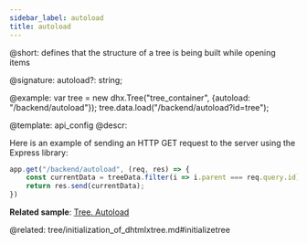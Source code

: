 ```yaml
---
sidebar_label: autoload
title: autoload
---          
```


@short: defines that the structure of a tree is being built while opening items

@signature: autoload?: string;

@example: 
var tree = new dhx.Tree("tree_container", {autoload: "/backend/autoload"});
tree.data.load("/backend/autoload?id=tree");


@template:	api_config
@descr: 

Here is an example of sending an HTTP GET request to the server using the Express library:

~~~js
app.get("/backend/autoload", (req, res) => {
    const currentData = treeData.filter(i => i.parent === req.query.id);
    return res.send(currentData);
})
~~~

**Related sample**: [Tree. Autoload](https://snippet.dhtmlx.com/ahrblf1m)

@related: tree/initialization_of_dhtmlxtree.md#initializetree